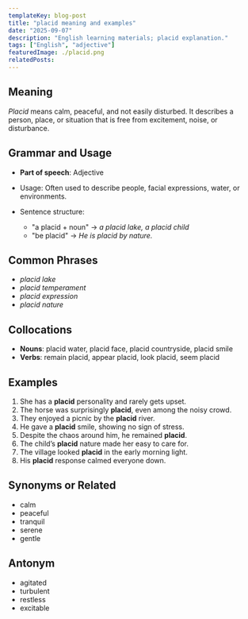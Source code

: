```yaml
---
templateKey: blog-post
title: "placid meaning and examples"
date: "2025-09-07"
description: "English learning materials; placid explanation."
tags: ["English", "adjective"]
featuredImage: ./placid.png
relatedPosts:
---
```


## Meaning

_Placid_ means calm, peaceful, and not easily disturbed. It describes a person, place, or situation that is free from excitement, noise, or disturbance.

## Grammar and Usage

- **Part of speech**: Adjective
- Usage: Often used to describe people, facial expressions, water, or environments.
- Sentence structure:

  - "a placid + noun" → _a placid lake, a placid child_
  - "be placid" → _He is placid by nature._

## Common Phrases

- _placid lake_
- _placid temperament_
- _placid expression_
- _placid nature_

## Collocations

- **Nouns**: placid water, placid face, placid countryside, placid smile
- **Verbs**: remain placid, appear placid, look placid, seem placid

## Examples

1. She has a **placid** personality and rarely gets upset.
2. The horse was surprisingly **placid**, even among the noisy crowd.
3. They enjoyed a picnic by the **placid** river.
4. He gave a **placid** smile, showing no sign of stress.
5. Despite the chaos around him, he remained **placid**.
6. The child’s **placid** nature made her easy to care for.
7. The village looked **placid** in the early morning light.
8. His **placid** response calmed everyone down.

## Synonyms or Related

- calm
- peaceful
- tranquil
- serene
- gentle

## Antonym

- agitated
- turbulent
- restless
- excitable

